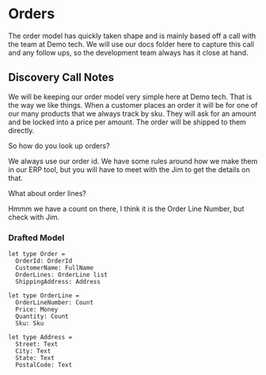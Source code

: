 # Orders

The order model has quickly taken shape and is mainly based off a call with the team at Demo tech. We will use our docs folder here to capture this call and any follow ups, so the development team always has it close at hand.


## Discovery Call Notes
We will be keeping our order model very simple here at Demo tech. That is the way we like things. When a customer places an order it will be for one of our many products that we always track by sku. They will ask for an amount and be locked into a price per amount. The order will be shipped to them directly. 

So how do you look up orders? 

We always use our order id. We have some rules around how we make them in our ERP tool, but you will have to meet with the Jim to get the details on that.

What about order lines?

Hmmm we have a count on there, I think it is the Order Line Number, but check with Jim.

### Drafted Model

```
let type Order =
  OrderId: OrderId
  CustomerName: FullName
  OrderLines: OrderLine list
  ShippingAddress: Address

let type OrderLine =
  OrderLineNumber: Count
  Price: Money
  Quantity: Count
  Sku: Sku

let type Address =
  Street: Text
  City: Text
  State: Text
  PostalCode: Text
```